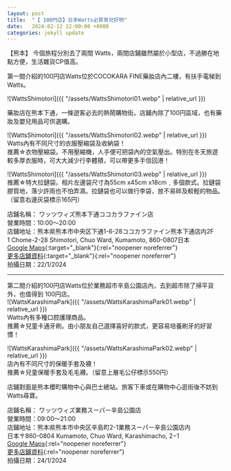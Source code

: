 ```yaml
---
layout: post
title:  "【 100円店】日本Watts必買育兒好物"
date:   2024-02-12 12:00:00 +0800
categories: jekyll update
---
```


【熊本】 今個旅程分別去了兩間 Watts，兩間店鋪雖然屬於小型店，不過勝在地點方便，生活雜貨CP值高。  

第一間介紹的100円店Watts位於COCOKARA FINE藥妝店內二樓，有扶手電梯到Watts。  

![WattsShimotori]({{ "/assets/WattsShimotori01.webp" | relative_url }})  

藥妝店在熊本下通，一條遊客必去的熱鬧購物街。店鋪內除了100円區域，也有藥妝及嬰兒用品可供選購。  


![WattsShimotori]({{ "/assets/WattsShimotori02.webp" | relative_url }})  
Watts內有不同尺寸的衣服壓縮袋及收納袋！  
推薦☆衣物壓縮袋。不用壓縮機，人手便可把袋內的空氣壓出。特別在冬天旅遊較多厚衣服時，可大大減少行李體積，可以帶更多手信回港！  

![WattsShimotori]({{ "/assets/WattsShimotori03.webp" | relative_url }})  
推薦☆特大拉鏈袋。相片左邊袋尺寸為55cm x45cm x18cm﹐多個款式。拉鏈袋膠質地，落少許雨也不怕弄濕。拉鏈袋也可以做行李袋，放不易碎及較輕的物品。（留意右邊灰袋標示165円）  


店鋪名稱： ワッツウィズ熊本下通ココカラファイン店  
營業時間：10:00～20:00  
店鋪地址：熊本県熊本市中央区下通1-6-28ココカラファイン熊本下通店内2F  
1 Chome-2-28 Shimotori, Chuo Ward, Kumamoto, 860-0807日本  
[Google Maps](https://maps.app.goo.gl/ZovRLyCnabqDhCiz8){:target="_blank"}{:rel="noopener noreferrer"}  
[更多店鋪資料](https://www.watts-jp.com/shop/1601/){:target="_blank"}{:rel="noopener noreferrer"}  
拍攝日期：22/1/2024

---  
  
  
第二間介紹的100円店Watts位於業務超市辛島公園店內，去到超市除了掃平貨外，也值得到 100円店。  
![WattsKarashimaPark]({{ "/assets/WattsKarashimaPark01.webp" | relative_url }})  
Watts內有多種口腔護理商品。  
推薦☆兒童卡通牙刷。由小朋友自己選擇喜好的款式，更容易培養刷牙的好習慣！  

![WattsKarashimaPark]({{ "/assets/WattsKarashimaPark02.webp" | relative_url }})  
店內有不同尺寸的保暖手套及襪！  
推薦☆兒童保暖手套及毛毛襪。（留意上層毛公仔標示550円）  
  
店鋪對面是熊本櫻町購物中心與巴士總站。旅客下車或在購物中心逛街後不妨到Watts尋寶。  

店鋪名稱： ワッツウィズ業務スーパー辛島公園店  
營業時間：09:00～21:00  
店鋪地址：熊本県熊本市中央区辛島町2-1業務スーパー辛島公園店内  
日本〒860-0804 Kumamoto, Chuo Ward, Karashimacho, 2−1  
[Google Maps](https://maps.app.goo.gl/biXRTfq6qxPxX1Tc9){:rel="noopener noreferrer"}  
[更多店鋪資料](https://www.watts-jp.com/shop/1451/){:rel="noopener noreferrer"}  
拍攝日期：24/1/2024
